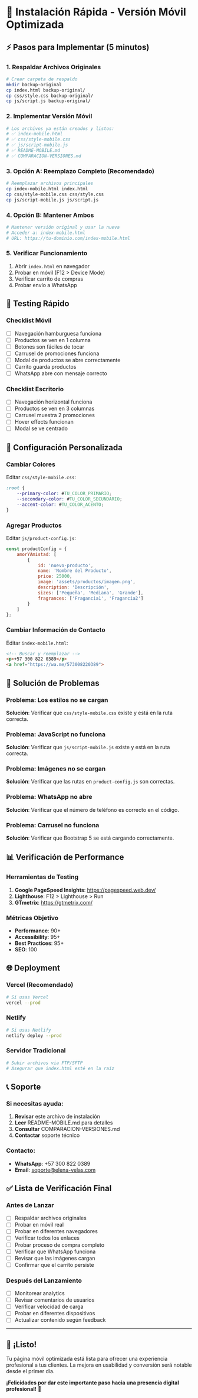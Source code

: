 # 🚀 Instalación Rápida - Versión Móvil Optimizada

## ⚡ Pasos para Implementar (5 minutos)

### 1. Respaldar Archivos Originales
```bash
# Crear carpeta de respaldo
mkdir backup-original
cp index.html backup-original/
cp css/style.css backup-original/
cp js/script.js backup-original/
```

### 2. Implementar Versión Móvil
```bash
# Los archivos ya están creados y listos:
# ✅ index-mobile.html
# ✅ css/style-mobile.css  
# ✅ js/script-mobile.js
# ✅ README-MOBILE.md
# ✅ COMPARACION-VERSIONES.md
```

### 3. Opción A: Reemplazo Completo (Recomendado)
```bash
# Reemplazar archivos principales
cp index-mobile.html index.html
cp css/style-mobile.css css/style.css
cp js/script-mobile.js js/script.js
```

### 4. Opción B: Mantener Ambos
```bash
# Mantener versión original y usar la nueva
# Acceder a: index-mobile.html
# URL: https://tu-dominio.com/index-mobile.html
```

### 5. Verificar Funcionamiento
1. Abrir `index.html` en navegador
2. Probar en móvil (F12 > Device Mode)
3. Verificar carrito de compras
4. Probar envío a WhatsApp

## 📱 Testing Rápido

### Checklist Móvil
- [ ] Navegación hamburguesa funciona
- [ ] Productos se ven en 1 columna
- [ ] Botones son fáciles de tocar
- [ ] Carrusel de promociones funciona
- [ ] Modal de productos se abre correctamente
- [ ] Carrito guarda productos
- [ ] WhatsApp abre con mensaje correcto

### Checklist Escritorio
- [ ] Navegación horizontal funciona
- [ ] Productos se ven en 3 columnas
- [ ] Carrusel muestra 2 promociones
- [ ] Hover effects funcionan
- [ ] Modal se ve centrado

## 🔧 Configuración Personalizada

### Cambiar Colores
Editar `css/style-mobile.css`:
```css
:root {
    --primary-color: #TU_COLOR_PRIMARIO;
    --secondary-color: #TU_COLOR_SECUNDARIO;
    --accent-color: #TU_COLOR_ACENTO;
}
```

### Agregar Productos
Editar `js/product-config.js`:
```javascript
const productConfig = {
    amorYAmistad: [
        {
            id: 'nuevo-producto',
            name: 'Nombre del Producto',
            price: 25000,
            image: 'assets/productos/imagen.png',
            description: 'Descripción',
            sizes: ['Pequeña', 'Mediana', 'Grande'],
            fragrances: ['Fragancia1', 'Fragancia2']
        }
    ]
};
```

### Cambiar Información de Contacto
Editar `index-mobile.html`:
```html
<!-- Buscar y reemplazar -->
<p>+57 300 822 0389</p>
<a href="https://wa.me/573008220389">
```

## 🚨 Solución de Problemas

### Problema: Los estilos no se cargan
**Solución**: Verificar que `css/style-mobile.css` existe y está en la ruta correcta.

### Problema: JavaScript no funciona
**Solución**: Verificar que `js/script-mobile.js` existe y está en la ruta correcta.

### Problema: Imágenes no se cargan
**Solución**: Verificar que las rutas en `product-config.js` son correctas.

### Problema: WhatsApp no abre
**Solución**: Verificar que el número de teléfono es correcto en el código.

### Problema: Carrusel no funciona
**Solución**: Verificar que Bootstrap 5 se está cargando correctamente.

## 📊 Verificación de Performance

### Herramientas de Testing
1. **Google PageSpeed Insights**: https://pagespeed.web.dev/
2. **Lighthouse**: F12 > Lighthouse > Run
3. **GTmetrix**: https://gtmetrix.com/

### Métricas Objetivo
- **Performance**: 90+
- **Accessibility**: 95+
- **Best Practices**: 95+
- **SEO**: 100

## 🌐 Deployment

### Vercel (Recomendado)
```bash
# Si usas Vercel
vercel --prod
```

### Netlify
```bash
# Si usas Netlify
netlify deploy --prod
```

### Servidor Tradicional
```bash
# Subir archivos via FTP/SFTP
# Asegurar que index.html esté en la raíz
```

## 📞 Soporte

### Si necesitas ayuda:
1. **Revisar** este archivo de instalación
2. **Leer** README-MOBILE.md para detalles
3. **Consultar** COMPARACION-VERSIONES.md
4. **Contactar** soporte técnico

### Contacto:
- **WhatsApp**: +57 300 822 0389
- **Email**: soporte@elena-velas.com

## ✅ Lista de Verificación Final

### Antes de Lanzar
- [ ] Respaldar archivos originales
- [ ] Probar en móvil real
- [ ] Probar en diferentes navegadores
- [ ] Verificar todos los enlaces
- [ ] Probar proceso de compra completo
- [ ] Verificar que WhatsApp funciona
- [ ] Revisar que las imágenes cargan
- [ ] Confirmar que el carrito persiste

### Después del Lanzamiento
- [ ] Monitorear analytics
- [ ] Revisar comentarios de usuarios
- [ ] Verificar velocidad de carga
- [ ] Probar en diferentes dispositivos
- [ ] Actualizar contenido según feedback

---

## 🎉 ¡Listo!

Tu página móvil optimizada está lista para ofrecer una experiencia profesional a tus clientes. La mejora en usabilidad y conversión será notable desde el primer día.

**¡Felicidades por dar este importante paso hacia una presencia digital profesional!** 🚀
